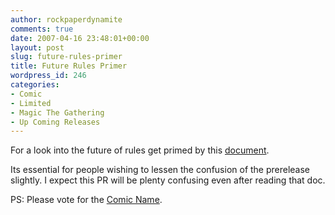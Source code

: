 ```yaml
---
author: rockpaperdynamite
comments: true
date: 2007-04-16 23:48:01+00:00
layout: post
slug: future-rules-primer
title: Future Rules Primer
wordpress_id: 246
categories:
- Comic
- Limited
- Magic The Gathering
- Up Coming Releases
---
```


For a look into the future of rules get primed by this [document](http://www.wizards.com/dci/downloads/MTGFUT%20primer%20032507.doc).

Its essential for people wishing to lessen the confusion of the prerelease slightly. I expect this PR will be plenty confusing even after reading that doc.

PS: Please vote for the [Comic Name](http://www.polldaddy.com/poll.asp?p=29746).
